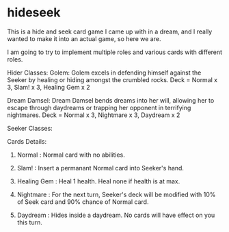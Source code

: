 # hideseek

This is a hide and seek card game I came up with in a dream, and I really wanted to make it into an actual game, so here we are. 

I am going to try to implement multiple roles and various cards with different roles. 

Hider Classes: 
Golem: Golem excels in defending himself against the Seeker by healing or hiding amongst the crumbled rocks. 
Deck = Normal x 3, Slam! x 3, Healing Gem x 2

Dream Damsel: Dream Damsel bends dreams into her will, allowing her to escape through daydreams or trapping her opponent in terrifying nightmares.
Deck = Normal x 3, Nightmare x 3, Daydream x 2


Seeker Classes: 


Cards Details: 

1. Normal : Normal card with no abilities. 

2. Slam! : Insert a permanant Normal card into Seeker's hand. 

3. Healing Gem : Heal 1 health. Heal none if health is at max. 

4. Nightmare : For the next turn, Seeker's deck will be modified with 10% of Seek card and 90% chance of Normal card. 

5. Daydream : Hides inside a daydream. No cards will have effect on you this turn. 